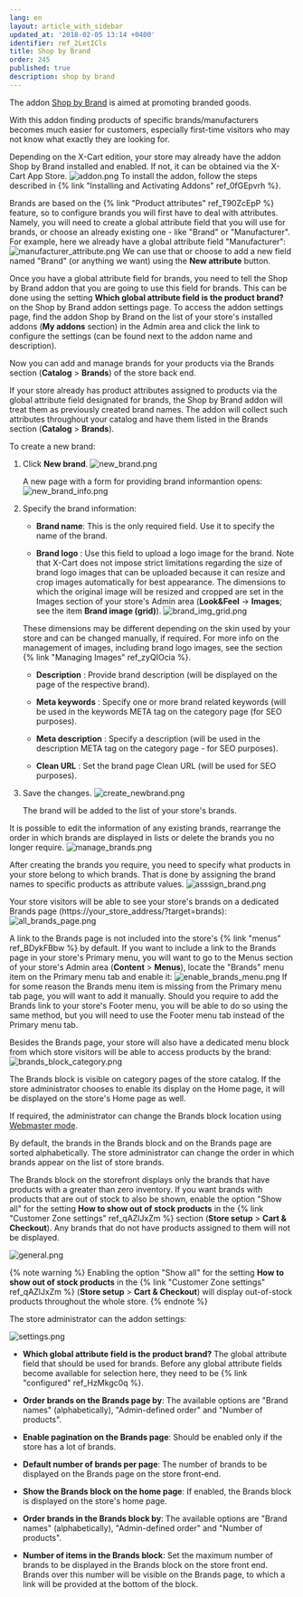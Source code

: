 ```yaml
---
lang: en
layout: article_with_sidebar
updated_at: '2018-02-05 13:14 +0400'
identifier: ref_2LetICls
title: Shop by Brand
order: 245
published: true
description: shop by brand
---
```

The addon [Shop by Brand](https://market.x-cart.com/addons/shop-by-brand.html "Shop by Brand") is aimed at promoting branded goods.

With this addon finding products of specific brands/manufacturers becomes much easier for customers, especially first-time visitors who may not know what exactly they are looking for.

Depending on the X-Cart edition, your store may already have the addon Shop by Brand installed and enabled. If not, it can be obtained via the X-Cart App Store. 
![addon.png]({{site.baseurl}}/attachments/ref_2LetICls/addon.png)
To install the addon, follow the steps described in {% link "Installing and Activating Addons" ref_0fGEpvrh %}.

Brands are based on the {% link "Product attributes" ref_T90ZcEpP %} feature, so to configure brands you will first have to deal with attributes. Namely, you will need to create a global attribute field that you will use for brands, or choose an already existing one - like "Brand" or "Manufacturer". For example, here we already have a global attribute field "Manufacturer":
![manufacturer_attribute.png]({{site.baseurl}}/attachments/ref_2LetICls/manufacturer_attribute.png)
We can use that or choose to add a new field named "Brand" (or anything we want) using the **New attribute** button. 

Once you have a global attribute field for brands, you need to tell the Shop by Brand addon that you are going to use this field for brands. This can be done using the setting **Which global attribute field is the product brand?** on the Shop by Brand addon settings page. To access the addon settings page, find the addon Shop by Brand on the list of your store's installed addons (**My addons** section) in the Admin area and click the link to configure the settings (can be found next to the addon name and description).

Now you can add and manage brands for your products via the Brands section (**Catalog** > **Brands**) of the store back end. 

If your store already has product attributes assigned to products via the global attribute field designated for brands, the Shop by Brand addon will treat them as previously created brand names. The addon will collect such attributes throughout your catalog and have them listed in the Brands section (**Catalog** > **Brands**).   

To create a new brand:

   1. Click **New brand**. 
      ![new_brand.png]({{site.baseurl}}/attachments/ref_2LetICls/new_brand.png)
      
      A new page with a form for providing brand informantion opens:
      ![new_brand_info.png]({{site.baseurl}}/attachments/ref_2LetICls/new_brand_info.png)

   2. Specify the brand information:
      
      * **Brand name**: This is the only required field. Use it to specify the name of the brand.
      
      * **Brand logo** : Use this field to upload a logo image for the brand. Note that X-Cart does not impose strict limitations regarding the size of brand logo images that can be uploaded because it can resize and crop images automatically for best appearance. The dimensions to which the original image will be resized and cropped are set in the Images section of your store's Admin area (**Look&Feel** -> **Images**; see the item **Brand image (grid)**). 
      ![brand_img_grid.png]({{site.baseurl}}/attachments/ref_2LetICls/brand_img_grid.png)

      These dimensions may be different depending on the skin used by your store and can be changed manually, if required. For more info on the management of images, including brand logo images, see the section {% link "Managing Images" ref_zyQIOcia %}. 
      
      * **Description** : Provide brand description (will be displayed on the page of the respective brand).
      
      * **Meta keywords** : Specify one or more brand related keywords (will be used in the keywords META tag on the category page (for SEO purposes).
      
      * **Meta description** : Specify a description (will be used in the description META tag on the category page - for SEO purposes).
      
      * **Clean URL** : Set the brand page Clean URL (will be used for SEO purposes).

   3. Save the changes.
      ![create_newbrand.png]({{site.baseurl}}/attachments/ref_2LetICls/create_newbrand.png)

      The brand will be added to the list of your store's brands. 
      
It is possible to edit the information of any existing brands, rearrange the order in which brands are displayed in lists or delete the brands you no longer require. 
![manage_brands.png]({{site.baseurl}}/attachments/ref_2LetICls/manage_brands.png)

After creating the brands you require, you need to specify what products in your store belong to which brands. That is done by assigning the brand names to specific products as attribute values.
![asssign_brand.png]({{site.baseurl}}/attachments/ref_2LetICls/asssign_brand.png)

Your store visitors will be able to see your store's brands on a dedicated Brands page (https://your_store_address/?target=brands):
![all_brands_page.png]({{site.baseurl}}/attachments/ref_2LetICls/all_brands_page.png)

A link to the Brands page is not included into the store's {% link "menus" ref_BDykFBbw %} by default. If you want to include a link to the Brands page in your store's Primary menu, you will want to go to the Menus section of your store's Admin area (**Content** > **Menus**), locate the "Brands" menu item on the Primary menu tab and enable it:
![enable_brands_menu.png]({{site.baseurl}}/attachments/ref_2LetICls/enable_brands_menu.png)
If for some reason the Brands menu item is missing from the Primary menu tab page, you will want to add it manually. 
Should you require to add the Brands link to your store's Footer menu, you will be able to do so using the same method, but you will need to use the Footer menu tab instead of the Primary menu tab.

Besides the Brands page, your store will also have a dedicated menu block from which store visitors will be able to access products by the brand:
![brands_block_category.png]({{site.baseurl}}/attachments/ref_2LetICls/brands_block_category.png)

The Brands block is visible on category pages of the store catalog. If the store administrator chooses to enable its display on the Home page, it will be displayed on the store's Home page as well. 

If required, the administrator can change the Brands block location using [Webmaster mode](https://devs.x-cart.com/webinars_and_video_tutorials/using_webmaster_mode_in_x-cart_5.html). 

By default, the brands in the Brands block and on the Brands page are sorted alphabetically. The store administrator can change the order in which brands appear on the list of store brands. 

The Brands block on the storefront displays only the brands that have products with a greater than zero inventory. If you want brands with products that are out of stock to also be shown, enable the option "Show all" for the setting **How to show out of stock products** in the {% link "Customer Zone settings" ref_qAZlJxZm %} section (**Store setup** > **Cart & Checkout**). Any brands that do not have products assigned to them will not be displayed.

![general.png]({{site.baseurl}}/attachments/ref_2LetICls/general.png)

{% note warning %}
Enabling the option "Show all" for the setting **How to show out of stock products** in the {% link "Customer Zone settings" ref_qAZlJxZm %} (**Store setup** > **Cart & Checkout**) will display out-of-stock products throughout the whole store.
{% endnote %}

The store administrator can the addon settings:

![settings.png]({{site.baseurl}}/attachments/ref_2LetICls/settings.png)

* **Which global attribute field is the product brand?** The global attribute field that should be used for brands. Before any global attribute fields become available for selection here, they need to be {% link "configured" ref_HzMkgc0q %}. 

* **Order brands on the Brands page by**: The available options are "Brand names" (alphabetically), "Admin-defined order" and "Number of products". 

* **Enable pagination on the Brands page**: Should be enabled only if the store has a lot of brands. 

* **Default number of brands per page**: The number of brands to be displayed on the Brands page on the store front-end. 

* **Show the Brands block on the home page**: If enabled, the Brands block is displayed on the store's home page. 

* **Order brands in the Brands block by**: The available options are "Brand names" (alphabetically), "Admin-defined order" and "Number of products". 

* **Number of items in the Brands block**: Set the maximum number of brands to be displayed in the Brands block on the store front end. Brands over this number will be visible on the Brands page, to which a link will be provided at the bottom of the block.




